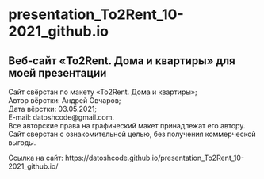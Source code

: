 # presentation_To2Rent_10-2021_github.io

<h2>Веб-сайт &laquo;To2Rent. Дома и квартиры&raquo; для моей презентации</h2>

<p>Сайт свёрстан по макету &laquo;To2Rent. Дома и квартиры&raquo;;<br>
Автор вёрстки: Андрей Овчаров;<br>
Дата вёрстки: 03.05.2021;<br>
E-mail: datoshcode@gmail.com.<br>
Все авторские права на графический макет принадлежат его автору.<br>
Сайт сверстан с ознакомительной целью, без получения коммерческой выгоды.</p>
<p> Ссылка на сайт: https://datoshcode.github.io/presentation_To2Rent_10-2021_github.io/
</p>
